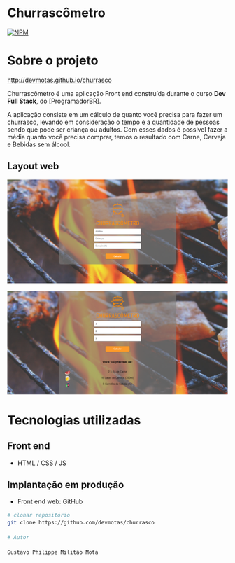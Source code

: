 # Churrascômetro
[![NPM](https://img.shields.io/npm/l/react)](https://github.com/neliocursos/exemplo-readme/blob/main/LICENSE) 

# Sobre o projeto

http://devmotas.github.io/churrasco

Churrascômetro é uma aplicação Front end construída durante o curso **Dev Full Stack**, do [ProgramadorBR].

A aplicação consiste em um cálculo de quanto você precisa para fazer um churrasco, levando em consideração o tempo e a quantidade de pessoas sendo que pode ser criança ou adultos. Com esses dados é possível fazer a média quanto você precisa comprar, temos o resultado com Carne, Cerveja e Bebidas sem álcool.

## Layout web
![Web 1](https://github.com/devmotas/churrasco/blob/main/assets/home.png)

![Web 2](https://github.com/devmotas/churrasco/blob/main/assets/run.png)

# Tecnologias utilizadas
## Front end
- HTML / CSS / JS 

## Implantação em produção
- Front end web: GitHub

```bash
# clonar repositório
git clone https://github.com/devmotas/churrasco

# Autor

Gustavo Philippe Militão Mota
